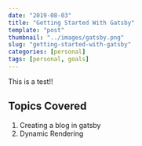 ```yaml
---
date: "2019-08-03"
title: "Getting Started With Gatsby"
template: "post"
thumbnail: "../images/gatsby.png"
slug: "getting-started-with-gatsby"
categories: [personal]
tags: [personal, goals]
---
```


This is a test!!

## Topics Covered

1. Creating a blog in gatsby
2. Dynamic Rendering
